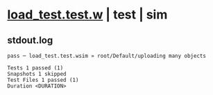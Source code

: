 # [load_test.test.w](../../../../../../examples/tests/sdk_tests/bucket/load_test.test.w) | test | sim

## stdout.log
```log
pass ─ load_test.test.wsim » root/Default/uploading many objects

Tests 1 passed (1)
Snapshots 1 skipped
Test Files 1 passed (1)
Duration <DURATION>
```


